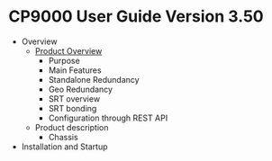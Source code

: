 # CP9000 User Guide Version 3.50

* Overview
  * [Product Overview](overview/)
    * Purpose
    * Main Features
    * Standalone Redundancy
    * Geo Redundancy
    * SRT overview
    * SRT bonding
    * Configuration through REST API
  * Product description
    * Chassis
* Installation and Startup
